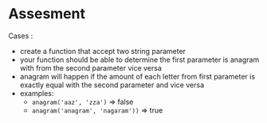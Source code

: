# Assesment
Cases :
- create a function that accept two string parameter
- your function should be able to determine the first parameter is anagram with from the second parameter vice versa
- anagram will happen if the amount of each letter from first parameter is exactly equal with the second parameter and vice versa
- examples:
  - `anagram('aaz', 'zza')` => false
  - `anagram('anagram', 'nagaram'))` => true
